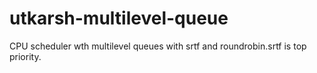 # utkarsh-multilevel-queue
CPU scheduler wth multilevel queues with srtf and roundrobin.srtf is top priority.
